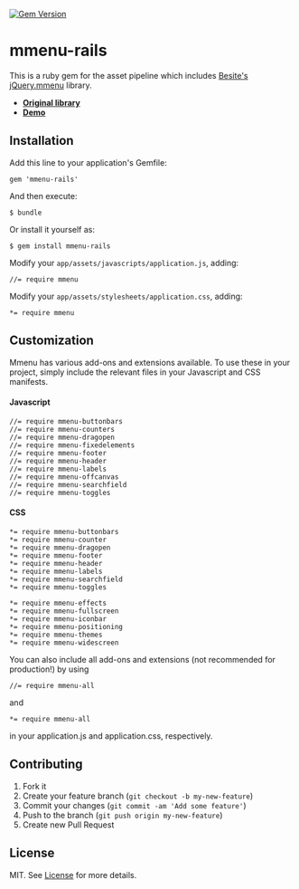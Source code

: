 [![Gem Version](https://badge.fury.io/rb/mmenu-rails.png)](http://badge.fury.io/rb/mmenu-rails)

# mmenu-rails

This is a ruby gem for the asset pipeline which includes [Besite's][besite] [jQuery.mmenu][library] library.

- [**Original library**][library]
- [**Demo**][demo]


[besite]: https://github.com/BeSite
[library]: https://github.com/BeSite/jQuery.mmenu
[demo]: http://mmenu.frebsite.nl/

## Installation

Add this line to your application's Gemfile:

    gem 'mmenu-rails'

And then execute:

    $ bundle

Or install it yourself as:

    $ gem install mmenu-rails

Modify your `app/assets/javascripts/application.js`, adding:

  ```
  //= require mmenu
  ```

Modify your `app/assets/stylesheets/application.css`, adding:

  ```
  *= require mmenu
  ```

## Customization

Mmenu has various add-ons and extensions available. To use these in your project, simply include the relevant files in your Javascript and CSS manifests. 

#### Javascript

  ```
  //= require mmenu-buttonbars
  //= require mmenu-counters
  //= require mmenu-dragopen
  //= require mmenu-fixedelements
  //= require mmenu-footer
  //= require mmenu-header
  //= require mmenu-labels
  //= require mmenu-offcanvas
  //= require mmenu-searchfield
  //= require mmenu-toggles
  ```

#### CSS

  ```
  *= require mmenu-buttonbars
  *= require mmenu-counter
  *= require mmenu-dragopen
  *= require mmenu-footer
  *= require mmenu-header
  *= require mmenu-labels
  *= require mmenu-searchfield
  *= require mmenu-toggles

  *= require mmenu-effects
  *= require mmenu-fullscreen
  *= require mmenu-iconbar
  *= require mmenu-positioning
  *= require mmenu-themes
  *= require mmenu-widescreen
  ```

You can also include all add-ons and extensions (not recommended for production!) by using

  ```
  //= require mmenu-all
  ```

and

  ```
  *= require mmenu-all
  ```

in your application.js and application.css, respectively.

## Contributing

1. Fork it
2. Create your feature branch (`git checkout -b my-new-feature`)
3. Commit your changes (`git commit -am 'Add some feature'`)
4. Push to the branch (`git push origin my-new-feature`)
5. Create new Pull Request

## License

MIT. See [License] for more details.

[License]: http://github.com/akosipc/mmenu-rails/blob/master/LICENSE.txt
